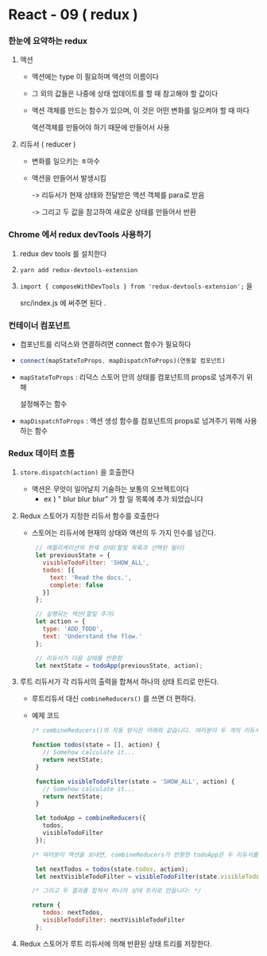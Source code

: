 # React - 09 ( redux )

### 한눈에 요약하는 redux



1. 액션

   - 액션에는 type 이 필요하며 액션의 이름이다

   - 그 외의 값들은 나중에 상태 업데이트를 할 때 참고해야 할 값이다

   - 액션 객체를 만드는 함수가 있으며, 이 것은 어떤 변화를 일으켜야 할 때 마다

     액션객체를 만들어야 하기 때문에 만들어서 사용

2. 리듀서 ( reducer )

   - 변화를 일으키는 ㅎ마수

   - 액션을 만들어서 발생시킴 

     -> 리듀서가 현재 상태와 전달받은 액션 객체를 para로 받음

     -> 그리고 두 값을 참고하여 새로운 상태를 만들어서 반환







### Chrome 에서 redux devTools  사용하기

1. redux dev tools 를 설치한다

2. `yarn add redux-devtools-extension` 

3. `import { composeWithDevTools } from 'redux-devtools-extension';` 을

   src/index.js 에 써주면 된다 . 







### 컨테이너 컴포넌트

- 컴포넌트를 리덕스와 연결하려면 connect 함수가 필요하다

- ```jsx
  connect(mapStateToProps, mapDispatchToProps)(연동할 컴포넌트)
  ```

- `mapStateToProps` : 리덕스 스토어 안의 상태를 컴포넌트의  props로 넘겨주기 위해

  설정해주는 함수

- `mapDispatchToProps` : 액션 생성 함수를 컴포넌트의 props로 넘겨주기 위해 사용하는 함수





### Redux 데이터 흐름

1. `store.dispatch(action)` 을 호출한다

   - 액션은 무엇이 일어날지 기술하는 보통의 오브젝트이다
     - ex ) " blur blur blur" 가 할 일 목록에 추가 되었습니다

2. Redux 스토어가 지정한 리듀서 함수를 호출한다

   - 스토어는 리듀서에 현재의 상태와 액션의 두 가지 인수를 넘긴다.

     ```jsx
      // 애플리케이션의 현재 상태(할일 목록과 선택된 필터)
      let previousState = {
        visibleTodoFilter: 'SHOW_ALL',
        todos: [{
          text: 'Read the docs.',
          complete: false
        }]
      };
     
      // 실행되는 액션(할일 추가)
      let action = {
        type: 'ADD_TODO',
        text: 'Understand the flow.'
      };
     
      // 리듀서가 다음 상태를 반환함
      let nextState = todoApp(previousState, action);
     ```

3. 루트 리듀서가 각 리듀서의 출력을 합쳐서 하나의 상태 트리로 만든다.

   - 루트리듀서 대신 `combineReducers()` 를 쓰면 더 편하다.

   - 예제 코드

     ```jsx
     /* combineReducers()의 작동 방식은 아래와 같습니다. 여러분이 두 개의 리듀서를 가지고 있다고 한다면, 하나는 할 일 목록, 한 개는 선택된 필터 설정 */ 
     
     function todos(state = [], action) {
        // Somehow calculate it...
        return nextState;
      }
     
      function visibleTodoFilter(state = 'SHOW_ALL', action) {
        // Somehow calculate it...
        return nextState;
      }
     
      let todoApp = combineReducers({
        todos,
        visibleTodoFilter
      });
     ```

     ```jsx
     /* 여러분이 액션을 보내면, combineReducers가 반환한 todoApp은 두 리듀서를 모두 호출합니다 */ 
     
      let nextTodos = todos(state.todos, action);
      let nextVisibleTodoFilter = visibleTodoFilter(state.visibleTodoFilter, action);
     ```

     

     ```jsx
     /* 그리고 두 결과를 합쳐서 하나의 상태 트리로 만듭니다: */ 
     
     return {
        todos: nextTodos,
        visibleTodoFilter: nextVisibleTodoFilter
      };
     ```

4. Redux 스토어가 루트 리듀서에 의해 반환된 상태 트리를 저장한다.

